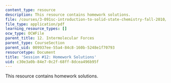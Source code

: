 ```yaml
---
content_type: resource
description: This resource contains homework solutions.
file: /courses/3-091sc-introduction-to-solid-state-chemistry-fall-2010/c30e3a0b84e70c2f68ff8dcea496b95f_MIT3_091SCF09_hw12_sol.pdf
file_type: application/pdf
learning_resource_types: []
ocw_type: OCWFile
parent_title: 12. Intermolecular Forces
parent_type: CourseSection
parent_uid: 009937ee-55a4-84c8-160b-5248e1f70793
resourcetype: Document
title: 'Session #12: Homework Solutions'
uid: c30e3a0b-84e7-0c2f-68ff-8dcea496b95f
---
```

This resource contains homework solutions.

